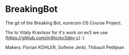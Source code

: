 # BreakingBot
The git of the Breaking Bot, eurecom OS Course Project.

Thx to Vitaly Kravtsov for it's work on ev3 we use (https://github.com/in4lio/ev3dev-c) :)

Makers: Florian KOHLER, Sofiene Jerbi, Thibault Petitjean

